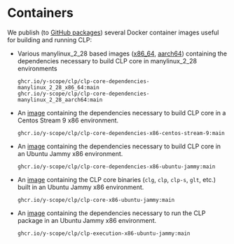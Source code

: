 # Containers

We publish (to [GitHub packages][gh-packages]) several Docker container images useful for building
and running CLP:

* Various manylinux_2_28 based images
  ([x86_64][core-deps-manylinux_2_28_x86_64], [aarch64][core-deps-manylinux_2_28_aarch64])
  containing the dependencies necessary to build CLP core in manylinux_2_28 environments
  
  ```text
  ghcr.io/y-scope/clp/clp-core-dependencies-manylinux_2_28_x86_64:main
  ghcr.io/y-scope/clp/clp-core-dependencies-manylinux_2_28_aarch64:main
  ```

* An [image][core-deps-centos-stream-9] containing the dependencies necessary to build CLP core in a
  Centos Stream 9 x86 environment.

  ```text
  ghcr.io/y-scope/clp/clp-core-dependencies-x86-centos-stream-9:main
  ```

* An [image][core-deps-ubuntu-jammy] containing the dependencies necessary to build CLP core in an
  Ubuntu Jammy x86 environment.

  ```text
  ghcr.io/y-scope/clp/clp-core-dependencies-x86-ubuntu-jammy:main
  ```

* An [image][core-ubuntu-jammy] containing the CLP core binaries (`clg`, `clp`, `clp-s`, `glt`,
  etc.) built in an Ubuntu Jammy x86 environment.

  ```text
  ghcr.io/y-scope/clp/clp-core-x86-ubuntu-jammy:main
  ```

* An [image][exe-ubuntu-jammy] containing the dependencies necessary to run the CLP package in an
  Ubuntu Jammy x86 environment.

  ```text
  ghcr.io/y-scope/clp/clp-execution-x86-ubuntu-jammy:main
  ```

[core-deps-manylinux_2_28_x86_64]: https://github.com/y-scope/clp/pkgs/container/clp%2Fclp-core-dependencies-manylinux_2_28_x86_64
[core-deps-manylinux_2_28_aarch64]: https://github.com/y-scope/clp/pkgs/container/clp%2Fclp-core-dependencies-manylinux_2_28_aarch64
[core-deps-centos-stream-9]: https://github.com/y-scope/clp/pkgs/container/clp%2Fclp-core-dependencies-x86-centos-stream-9
[core-deps-ubuntu-jammy]: https://github.com/y-scope/clp/pkgs/container/clp%2Fclp-core-dependencies-x86-ubuntu-jammy
[core-ubuntu-jammy]: https://github.com/y-scope/clp/pkgs/container/clp%2Fclp-core-x86-ubuntu-jammy
[exe-ubuntu-jammy]: https://github.com/y-scope/clp/pkgs/container/clp%2Fclp-execution-x86-ubuntu-jammy
[gh-packages]: https://github.com/orgs/y-scope/packages?repo_name=clp
